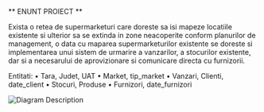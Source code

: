 ** ENUNT PROIECT **

Exista o retea de supermarketuri care doreste sa isi mapeze locatiile existente si ulterior sa se extinda in zone neacoperite conform planurilor de management, o data cu maparea supermarketurilor existente se doreste si implementarea unui sistem de urmarire a vanzarilor, a stocurilor existente, dar si a necesarului de aprovizionare si comunicare directa cu furnizorii.

Entitati:
• Tara, Judet, UAT
• Market, tip_market
• Vanzari, Clienti, date_client
• Stocuri, Produse
• Furnizori, date_furnizori


![Diagram Description](exercitiu_ora_abstract.png)
